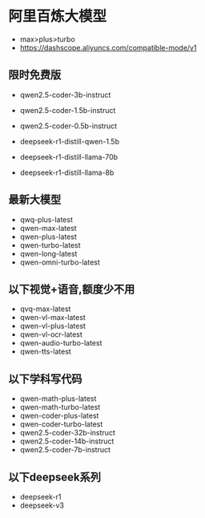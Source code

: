 # 阿里百炼大模型
- max>plus>turbo
- https://dashscope.aliyuncs.com/compatible-mode/v1
## 限时免费版
- qwen2.5-coder-3b-instruct
- qwen2.5-coder-1.5b-instruct
- qwen2.5-coder-0.5b-instruct

- deepseek-r1-distill-qwen-1.5b
- deepseek-r1-distill-llama-70b
- deepseek-r1-distill-llama-8b

## 最新大模型
- qwq-plus-latest
- qwen-max-latest
- qwen-plus-latest
- qwen-turbo-latest
- qwen-long-latest
- qwen-omni-turbo-latest

## 以下视觉+语音,额度少不用
- qvq-max-latest
- qwen-vl-max-latest
- qwen-vl-plus-latest
- qwen-vl-ocr-latest
- qwen-audio-turbo-latest
- qwen-tts-latest

## 以下学科写代码
- qwen-math-plus-latest
- qwen-math-turbo-latest
- qwen-coder-plus-latest
- qwen-coder-turbo-latest
- qwen2.5-coder-32b-instruct
- qwen2.5-coder-14b-instruct
- qwen2.5-coder-7b-instruct

## 以下deepseek系列
- deepseek-r1
- deepseek-v3











